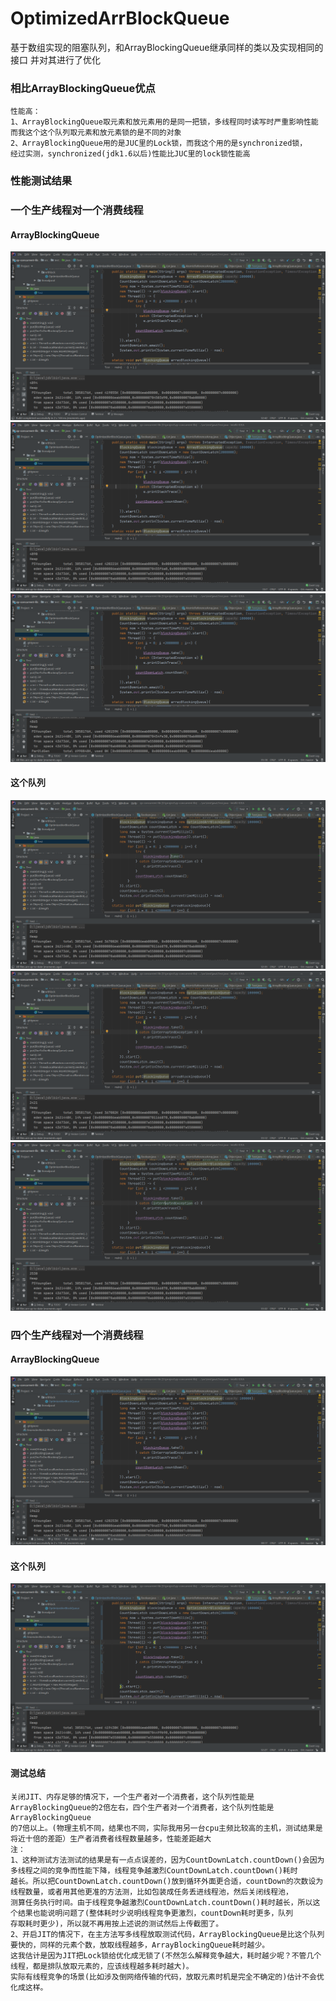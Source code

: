 # OptimizedArrBlockQueue
 基于数组实现的阻塞队列，和ArrayBlockingQueue继承同样的类以及实现相同的接口
 并对其进行了优化
 
### 相比ArrayBlockingQueue优点
    性能高：
    1、ArrayBlockingQueue取元素和放元素用的是同一把锁，多线程同时读写时严重影响性能
    而我这个这个队列取元素和放元素锁的是不同的对象
    2、ArrayBlockingQueue用的是JUC里的Lock锁，而我这个用的是synchronized锁，
    经过实测，synchronized(jdk1.6以后)性能比JUC里的lock锁性能高
### 性能测试结果
    
### 一个生产线程对一个消费线程
#### ArrayBlockingQueue
![arr](https://github.com/65487123/zp-concurrent-lib/raw/master/picture/arro.png)
![arr](https://github.com/65487123/zp-concurrent-lib/raw/master/picture/arro1.png)
![arr](https://github.com/65487123/zp-concurrent-lib/raw/master/picture/arro2.png)
#### 这个队列
![mine](https://github.com/65487123/zp-concurrent-lib/raw/master/picture/oao.png)
![mine](https://github.com/65487123/zp-concurrent-lib/raw/master/picture/oao1.png)
![mine](https://github.com/65487123/zp-concurrent-lib/raw/master/picture/oao2.png)
### 四个生产线程对一个消费线程
#### ArrayBlockingQueue
![arr](https://github.com/65487123/zp-concurrent-lib/raw/master/picture/arr2.png)
#### 这个队列
![mine](https://github.com/65487123/zp-concurrent-lib/raw/master/picture/oa2.png)
#### 测试总结
    关闭JIT、内存足够的情况下，一个生产者对一个消费者，这个队列性能是ArrayBlockingQueue的2倍左右，四个生产者对一个消费者，这个队列性能是ArrayBlockingQueue
    的7倍以上。(物理主机不同，结果也不同，实际我用另一台cpu主频比较高的主机，测试结果是将近十倍的差距）生产者消费者线程数量越多，性能差距越大
    注：
    1、这种测试方法测试的结果是有一点点误差的，因为CountDownLatch.countDown()会因为多线程之间的竞争而性能下降，线程竞争越激烈CountDownLatch.countDown()耗时
    越长。所以把CountDownLatch.countDown()放到循环外面更合适，countDown的次数设为线程数量，或者用其他更准的方法测，比如包装成任务丢进线程池，然后关闭线程池，
    测算任务执行时间。由于线程竞争越激烈CountDownLatch.countDown()耗时越长，所以这个结果也能说明问题了(整体耗时少说明线程竞争更激烈，countDown耗时更多，队列
    存取耗时更少)，所以就不再用按上述说的测试然后上传截图了。
    2、开启JIT的情况下，在主方法写多线程放取测试代码，ArrayBlockingQueue是比这个队列要快的，同样的元素个数，放取线程越多，ArrayBlockingQueue耗时越少。
    这我估计是因为JIT把Lock锁给优化成无锁了(不然怎么解释竞争越大，耗时越少呢？不管几个线程，都是排队放取元素的，应该线程越多耗时越大)。
    实际有线程竞争的场景(比如涉及倒网络传输的代码，放取元素时机是完全不确定的)估计不会优化成这样。
    
   
